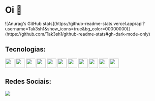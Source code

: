 <html>

<div>          
          <h1>Oi 👋</h1>
</div>
          ![Anurag's GitHub stats](https://github-readme-stats.vercel.app/api?username=Tak3sh1&show_icons=true&bg_color=00000000)](https://github.com/Tak3sh1/github-readme-stats#gh-dark-mode-only)
<div>
       
          
## Tecnologias:

<div>
        
<img src="https://cdn.jsdelivr.net/gh/devicons/devicon/icons/photoshop/photoshop-line.svg" width="30" height="30"/>
<img src="https://cdn.jsdelivr.net/gh/devicons/devicon/icons/csharp/csharp-original.svg" width="30" height="30" />
<img src="https://cdn.jsdelivr.net/gh/devicons/devicon/icons/html5/html5-original.svg" width="30" height="30"/> 
<img src="https://cdn.jsdelivr.net/gh/devicons/devicon/icons/javascript/javascript-original.svg" width="30" height="30"/>
<img src="https://cdn.jsdelivr.net/gh/devicons/devicon/icons/php/php-original.svg" width="30" height="30"/>
<img src="https://cdn.jsdelivr.net/gh/devicons/devicon/icons/css3/css3-original.svg" width="30" height="30"/>
<img src="https://cdn.jsdelivr.net/gh/devicons/devicon/icons/figma/figma-original.svg" width="30" height="30"/>
<img src="https://cdn.jsdelivr.net/gh/devicons/devicon/icons/bootstrap/bootstrap-original.svg" width="30" height="30"/>
<img src="https://cdn.jsdelivr.net/gh/devicons/devicon/icons/gimp/gimp-original.svg" width="30" height="30"/>
<img src="https://cdn.jsdelivr.net/gh/devicons/devicon/icons/canva/canva-original.svg" width="30" height="30"/>
<img src="https://cdn.jsdelivr.net/gh/devicons/devicon/icons/mysql/mysql-plain-wordmark.svg" width="30" height="30"/>
</div>
          
## Redes Sociais:
<div>          
          <a href="https://www.linkedin.com/in/twkeshi" target="_blank"><img src="https://img.shields.io/badge/-LinkedIn-%230077B5?style=for-the-badge&logo=linkedin&logoColor=white" target="_blank"></a>          
</div>
</html>
          

